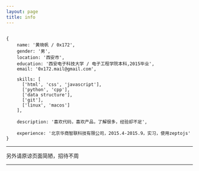 ```yaml
---
layout: page
title: info
---
```


<pre><code>
{
	name: '黄晓帆 / 0x172',
	gender: '男',
	location: '西安市',
	education: '西安电子科技大学 / 电子工程学院本科,2015毕业',
	email: '0x172.mail@gmail.com',

	skills: [
	  ['html', 'css', 'javascript'],
	  ['python', 'cpp'],
	  ['data structure'],
	  ['git'],
	  ['linux', 'macos']
	],

	description: '喜欢代码，喜欢产品，了解很多，经验却不足',

	experience: '北京华商智联科技有限公司，2015.4-2015.9，实习，使用zeptojs'
}
</code></pre>

---

另外请原谅页面简陋，招待不周

---